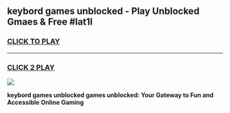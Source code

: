 
## keybord games unblocked - Play Unblocked Gmaes & Free #lat1l
<h3>
<a href="https://news.freeplayer.one?title=keybord_games_unblocked&ref=03M">CLICK TO PLAY</a></h3>
<hr>

<h3>
<a href="https://news.freeplayer.one?title=keybord_games_unblocked&ref=03M">CLICK 2 PLAY</a>
  
</h3>

<a href="https://news.freeplayer.one?title=keybord_games_unblocked&ref=03M"><img src="https://clearcache.store/games.png"></a>


**keybord games unblocked games unblocked: Your Gateway to Fun and Accessible Online Gaming**
